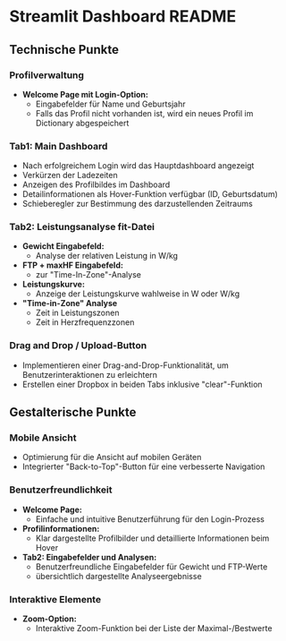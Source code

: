 
# Streamlit Dashboard README

## Technische Punkte

### Profilverwaltung
- **Welcome Page mit Login-Option:**
  - Eingabefelder für Name und Geburtsjahr
  - Falls das Profil nicht vorhanden ist, wird ein neues Profil im Dictionary abgespeichert


### Tab1: Main Dashboard
- Nach erfolgreichem Login wird das Hauptdashboard angezeigt
- Verkürzen der Ladezeiten
- Anzeigen des Profilbildes im Dashboard
- Detailinformationen als Hover-Funktion verfügbar (ID, Geburtsdatum)
- Schieberegler zur Bestimmung des darzustellenden Zeitraums


### Tab2: Leistungsanalyse fit-Datei
- **Gewicht Eingabefeld:**
  - Analyse der relativen Leistung in W/kg
- **FTP + maxHF Eingabefeld:**
  - zur "Time-In-Zone"-Analyse
- **Leistungskurve:**
  - Anzeige der Leistungskurve wahlweise in W oder W/kg
- **"Time-in-Zone" Analyse**
  - Zeit in Leistungszonen
  - Zeit in Herzfrequenzzonen
    
### Drag and Drop / Upload-Button
- Implementieren einer Drag-and-Drop-Funktionalität, um Benutzerinteraktionen zu erleichtern
- Erstellen einer Dropbox in beiden Tabs inklusive "clear"-Funktion

## Gestalterische Punkte

### Mobile Ansicht
- Optimierung für die Ansicht auf mobilen Geräten
- Integrierter "Back-to-Top"-Button für eine verbesserte Navigation

### Benutzerfreundlichkeit
- **Welcome Page:**
  - Einfache und intuitive Benutzerführung für den Login-Prozess
- **Profilinformationen:**
  - Klar dargestellte Profilbilder und detaillierte Informationen beim Hover
- **Tab2: Eingabefelder und Analysen:**
  - Benutzerfreundliche Eingabefelder für Gewicht und FTP-Werte
  - übersichtlich dargestellte Analyseergebnisse

### Interaktive Elemente
- **Zoom-Option:**
  - Interaktive Zoom-Funktion bei der Liste der Maximal-/Bestwerte

